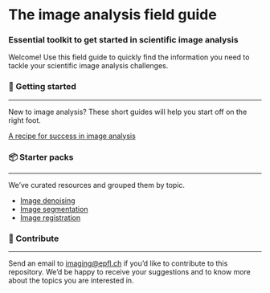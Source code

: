 # The image analysis field guide

### Essential toolkit to get started in scientific image analysis

Welcome! Use this field guide to quickly find the information you need to tackle your scientific image analysis challenges.

### 🔖 Getting started

---

New to image analysis? These short guides will help you start off on the right foot.

[A recipe for success in image analysis](pages/recipe.md)

### 📦 Starter packs

---

We’ve curated resources and grouped them by topic.

- [Image denoising](packs/image-denoising/page.md)
- [Image segmentation](packs/image-segmentation/page.md)
- [Image registration](packs/image-registration/page.md)


### 🤝 Contribute

---

Send an email to imaging@epfl.ch if you’d like to contribute to this repository. We’d be happy to receive your suggestions and to know more about the topics you are interested in.
